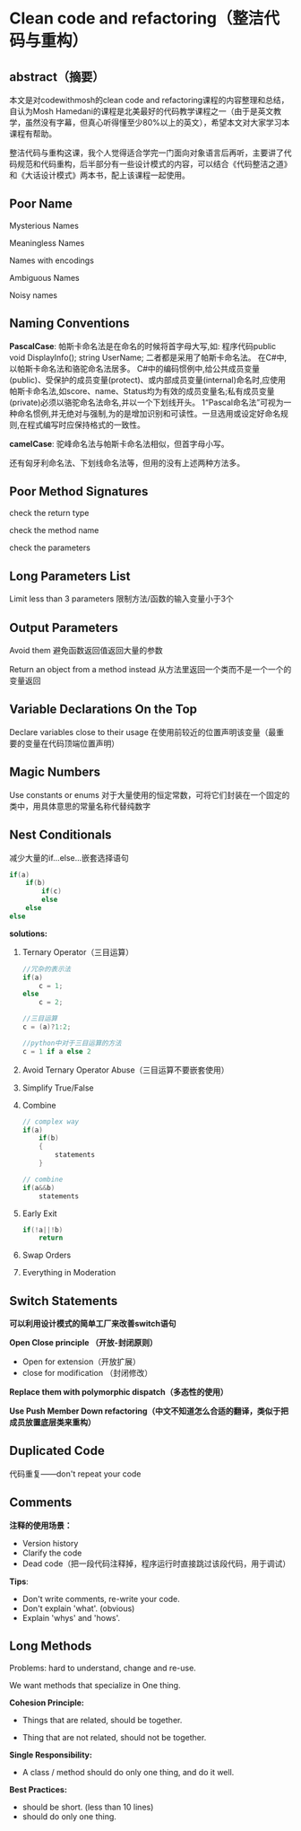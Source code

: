 # Clean code and refactoring（整洁代码与重构）

## abstract（摘要）

本文是对codewithmosh的clean code and refactoring课程的内容整理和总结，自认为Mosh Hamedani的课程是北美最好的代码教学课程之一（由于是英文教学，虽然没有字幕，但真心听得懂至少80%以上的英文），希望本文对大家学习本课程有帮助。

整洁代码与重构这课，我个人觉得适合学完一门面向对象语言后再听，主要讲了代码规范和代码重构，后半部分有一些设计模式的内容，可以结合《代码整洁之道》和《大话设计模式》两本书，配上该课程一起使用。

## Poor Name

Mysterious Names

Meaningless Names

Names with encodings

Ambiguous Names

Noisy names

## Naming Conventions

**PascalCase**: 帕斯卡命名法是在命名的时候将首字母大写,如: 程序代码public void DisplayInfo(); string UserName; 二者都是采用了帕斯卡命名法。 在C#中,以帕斯卡命名法和骆驼命名法居多。 C#中的编码惯例中,给公共成员变量(public)、受保护的成员变量(protect)、或内部成员变量(internal)命名时,应使用帕斯卡命名法,如score、name、Status均为有效的成员变量名;私有成员变量(private)必须以骆驼命名法命名,并以一个下划线开头。 1“Pascal命名法”可视为一种命名惯例,并无绝对与强制,为的是增加识别和可读性。一旦选用或设定好命名规则,在程式编写时应保持格式的一致性。

**camelCase**: 驼峰命名法与帕斯卡命名法相似，但首字母小写。

还有匈牙利命名法、下划线命名法等，但用的没有上述两种方法多。

## Poor Method Signatures

check the return type

check the method name

check the parameters

## Long Parameters List

Limit less than 3 parameters 限制方法/函数的输入变量小于3个

## Output Parameters

Avoid them 避免函数返回值返回大量的参数

Return an object from a method instead 从方法里返回一个类而不是一个一个的变量返回

## Variable Declarations On the Top

Declare variables close to their usage 在使用前较近的位置声明该变量（最重要的变量在代码顶端位置声明）

## Magic Numbers

Use constants or enums 对于大量使用的恒定常数，可将它们封装在一个固定的类中，用具体意思的常量名称代替纯数字

## Nest Conditionals

减少大量的if...else...嵌套选择语句

```c
if(a)
    if(b)
        if(c)
        else
    else
else
```

**solutions:**

1. Ternary Operator（三目运算）

   ```c
   //冗杂的表示法
   if(a)
       c = 1;
   else
       c = 2;
   
   //三目运算
   c = (a)?1:2;
   
   //python中对于三目运算的方法
   c = 1 if a else 2
   ```

2. Avoid Ternary Operator Abuse（三目运算不要嵌套使用）

3. Simplify True/False

4. Combine

   ```c
   // complex way
   if(a)
       if(b)
       {
           statements
       }
   
   // combine
   if(a&&b)
       statements
   ```

5. Early Exit

   ```c
   if(!a||!b)
       return
   ```

6. Swap Orders

7. Everything in Moderation

## Switch Statements

**可以利用设计模式的简单工厂来改善switch语句**

**Open Close principle （开放-封闭原则）**

- Open for extension（开放扩展）
- close for modification （封闭修改）

**Replace them with polymorphic dispatch（多态性的使用）**

**Use Push Member Down refactoring（中文不知道怎么合适的翻译，类似于把成员放置底层类来重构）**

## Duplicated Code

代码重复——don't repeat your code

## Comments

**注释的使用场景：**

- Version history
- Clarify the code
- Dead code（把一段代码注释掉，程序运行时直接跳过该段代码，用于调试）

**Tips**:

- Don't write comments, re-write your code.
- Don't explain 'what'. (obvious)
- Explain 'whys' and 'hows'.

## Long Methods

Problems: hard to understand, change and re-use.

We want methods that specialize in One thing.

**Cohesion Principle:** 

- Things that are related, should be together.

- Thing that are not related, should not be together.

**Single Responsibility:**

- A class / method should do only one thing, and do it well.

**Best Practices:**

- should be short. (less than 10 lines)
- should do only one thing.



